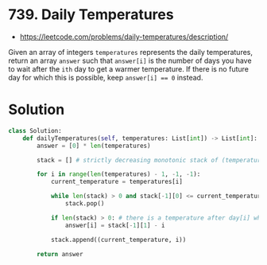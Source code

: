 # 739. Daily Temperatures

- https://leetcode.com/problems/daily-temperatures/description/

Given an array of integers `temperatures` represents the daily temperatures, return an array `answer` such that `answer[i]` is the number of days you have to wait after the `ith` day to get a warmer temperature. If there is no future day for which this is possible, keep `answer[i] == 0` instead.

# Solution

```python
class Solution:
    def dailyTemperatures(self, temperatures: List[int]) -> List[int]:
        answer = [0] * len(temperatures)

        stack = [] # strictly decreasing monotonic stack of (temperature, index)

        for i in range(len(temperatures) - 1, -1, -1):
            current_temperature = temperatures[i]

            while len(stack) > 0 and stack[-1][0] <= current_temperature: # keep the stack strictly decreasing
                stack.pop()

            if len(stack) > 0: # there is a temperature after day[i] which is warmer
                answer[i] = stack[-1][1] - i

            stack.append((current_temperature, i))

        return answer
```
